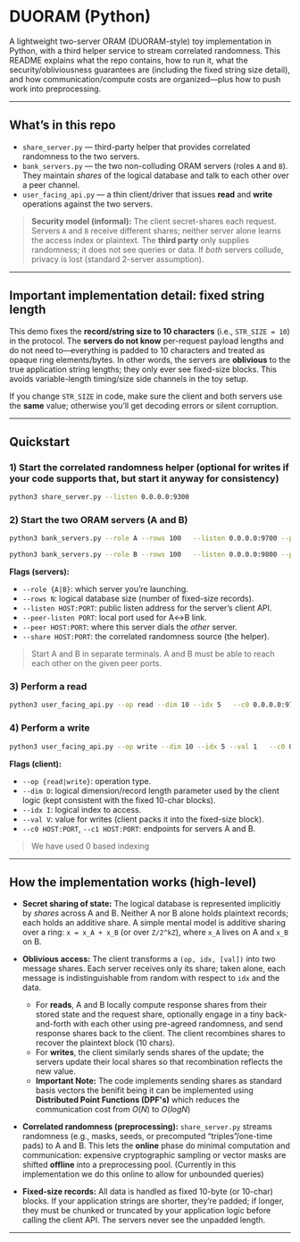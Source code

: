 # DUORAM (Python)

A lightweight two-server ORAM (DUORAM-style) toy implementation in Python, with a third helper service to stream correlated randomness. This README explains what the repo contains, how to run it, what the security/obliviousness guarantees are (including the fixed string size detail), and how communication/compute costs are organized—plus how to push work into preprocessing.

---

## What’s in this repo

* `share_server.py` — third-party helper that provides correlated randomness to the two servers.
* `bank_servers.py` — the two non-colluding ORAM servers (roles `A` and `B`). They maintain *shares* of the logical database and talk to each other over a peer channel.
* `user_facing_api.py` — a thin client/driver that issues **read** and **write** operations against the two servers.

> **Security model (informal):** The client secret-shares each request. Servers `A` and `B` receive different shares; neither server alone learns the access index or plaintext. The **third party** only supplies randomness; it does not see queries or data. If *both* servers collude, privacy is lost (standard 2-server assumption).

---

## Important implementation detail: fixed string length

This demo fixes the **record/string size to 10 characters** (i.e., `STR_SIZE = 10`) in the protocol. The **servers do not know** per-request payload lengths and do not need to—everything is padded to 10 characters and treated as opaque ring elements/bytes. In other words, the servers are **oblivious** to the true application string lengths; they only ever see fixed-size blocks. This avoids variable-length timing/size side channels in the toy setup.

If you change `STR_SIZE` in code, make sure the client and both servers use the **same** value; otherwise you’ll get decoding errors or silent corruption.

---

## Quickstart

### 1) Start the correlated randomness helper (optional for writes if your code supports that, but start it anyway for consistency)

```bash
python3 share_server.py --listen 0.0.0.0:9300
```

### 2) Start the two ORAM servers (A and B)

```bash
python3 bank_servers.py --role A --rows 100   --listen 0.0.0.0:9700 --peer-listen 9701   --peer 127.0.0.1:9801 --share 127.0.0.1:9300
```

```bash
python3 bank_servers.py --role B --rows 100   --listen 0.0.0.0:9800 --peer-listen 9801   --peer 127.0.0.1:9701 --share 127.0.0.1:9300
```

**Flags (servers):**

* `--role {A|B}`: which server you’re launching.
* `--rows N`: logical database size (number of fixed-size records).
* `--listen HOST:PORT`: public listen address for the server’s client API.
* `--peer-listen PORT`: local port used for A↔B link.
* `--peer HOST:PORT`: where this server dials the *other* server.
* `--share HOST:PORT`: the correlated randomness source (the helper).

> Start A and B in separate terminals. A and B must be able to reach each other on the given peer ports.

### 3) Perform a **read**

```bash
python3 user_facing_api.py --op read --dim 10 --idx 5   --c0 0.0.0.0:9700 --c1 0.0.0.0:9800
```

### 4) Perform a **write**

```bash
python3 user_facing_api.py --op write --dim 10 --idx 5 --val 1   --c0 0.0.0.0:9700 --c1 0.0.0.0:9800
```

**Flags (client):**

* `--op {read|write}`: operation type.
* `--dim D`: logical dimension/record length parameter used by the client logic (kept consistent with the fixed 10-char blocks).
* `--idx I`: logical index to access.
* `--val V`: value for writes (client packs it into the fixed-size block).
* `--c0 HOST:PORT`, `--c1 HOST:PORT`: endpoints for servers A and B.

> We have used 0 based indexing

---

## How the implementation works (high-level)

* **Secret sharing of state:** The logical database is represented implicitly by *shares* across A and B. Neither A nor B alone holds plaintext records; each holds an additive share. A simple mental model is additive sharing over a ring: `x = x_A + x_B` (or over `Z/2^kZ`), where `x_A` lives on A and `x_B` on B.

* **Oblivious access:** The client transforms a `(op, idx, [val])` into two message shares. Each server receives only its share; taken alone, each message is indistinguishable from random with respect to `idx` and the data.
  * For **reads**, A and B locally compute response shares from their stored state and the request share, optionally engage in a tiny back-and-forth with each other using pre-agreed randomness, and send response shares back to the client. The client recombines shares to recover the plaintext block (10 chars).
  * For **writes**, the client similarly sends shares of the update; the servers update their local shares so that recombination reflects the new value.
  * **Important Note:** The code implements sending shares as standard basis vectors the benifit being it can be implemented using **Distributed Point Functions (DPF's)** which reduces the communication cost from $O(N)$ to $O(log N)$

* **Correlated randomness (preprocessing):** `share_server.py` streams randomness (e.g., masks, seeds, or precomputed “triples”/one-time pads) to A and B. This lets the **online** phase do minimal computation and communication: expensive cryptographic sampling or vector masks are shifted **offline** into a preprocessing pool. (Currently in this implementation we do this online to allow for unbounded queries)

* **Fixed-size records:** All data is handled as fixed 10-byte (or 10-char) blocks. If your application strings are shorter, they’re padded; if longer, they must be chunked or truncated by your application logic before calling the client API. The servers never see the unpadded length.

---